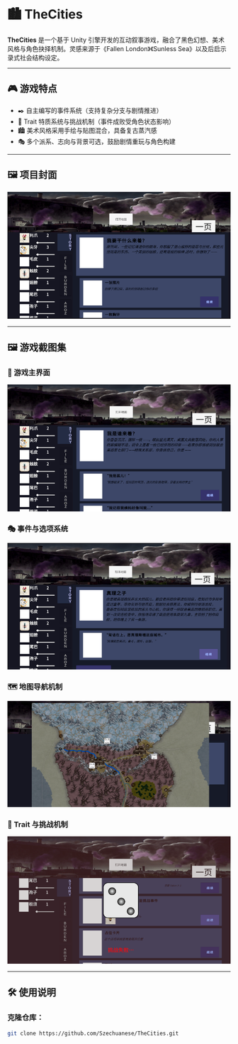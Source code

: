# 🏙️ TheCities

**TheCities** 是一个基于 Unity 引擎开发的互动叙事游戏，融合了黑色幻想、美术风格与角色抉择机制。灵感来源于《Fallen London》《Sunless Sea》以及后启示录式社会结构设定。

---

## 🎮 游戏特点

- ✒️ 自主编写的事件系统（支持复杂分支与剧情推进）
- 🧠 Trait 特质系统与挑战机制（事件成败受角色状态影响）
- 🏙️ 美术风格采用手绘与贴图混合，具备复古蒸汽感
- 🎭 多个派系、志向与背景可选，鼓励剧情重玩与角色构建

---

## 🖼️ 项目封面

![封面截图](screenshot.png)

---

## 🖼️ 游戏截图集

### 📌 游戏主界面
![主界面](docs/screenshots/intro.png)

### 🎭 事件与选项系统
![事件系统](docs/screenshots/event_ui.png)

### 🗺️ 地图导航机制
![地图界面](docs/screenshots/map_view.png)

### 🧠 Trait 与挑战机制
![特质机制](docs/screenshots/trait_system.png)

---

## 🛠️ 使用说明

### 克隆仓库：

```bash
git clone https://github.com/Szechuanese/TheCities.git